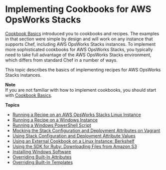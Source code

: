 # Implementing Cookbooks for AWS OpsWorks Stacks<a name="cookbooks-101-opsworks"></a>

[Cookbook Basics](cookbooks-101-basics.md) introduced you to cookbooks and recipes\. The examples in that section were simple by design and will work on any instance that supports Chef, including AWS OpsWorks Stacks instances\. To implement more sophisticated cookbooks for AWS OpsWorks Stacks, you typically need to take full advantage of the AWS OpsWorks Stacks environment, which differs from standard Chef in a number of ways\.

This topic describes the basics of implementing recipes for AWS OpsWorks Stacks instances\. 

**Note**  
If you are not familiar with how to implement cookbooks, you should start with [Cookbook Basics](cookbooks-101-basics.md)\.

**Topics**
+ [Running a Recipe on an AWS OpsWorks Stacks Linux Instance](cookbooks-101-opsworks-opsworks-instance.md)
+ [Running a Recipe on a Windows Instance](cookbooks-101-opsworks-opsworks-windows.md)
+ [Running a Windows PowerShell Script](cookbooks-101-opsworks-opsworks-powershell.md)
+ [Mocking the Stack Configuration and Deployment Attributes on Vagrant](opsworks-opsworks-mock.md)
+ [Using Stack Configuration and Deployment Attribute Values](cookbooks-101-opsworks-opsworks-stack-config.md)
+ [Using an External Cookbook on a Linux Instance: Berkshelf](cookbooks-101-opsworks-berkshelf.md)
+ [Using the SDK for Ruby: Downloading Files from Amazon S3](cookbooks-101-opsworks-s3.md)
+ [Installing Windows Software](cookbooks-101-opsworks-install-software.md)
+ [Overriding Built\-In Attributes](cookbooks-101-opsworks-attributes.md)
+ [Overriding Built\-In Templates](cookbooks-101-opsworks-templates.md)